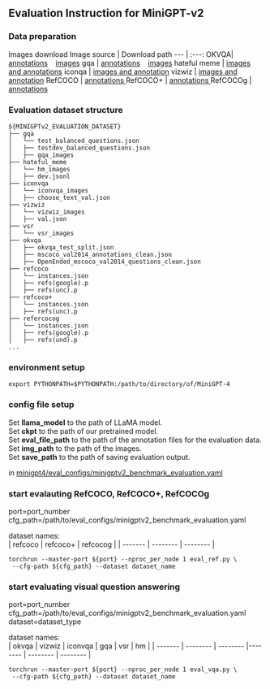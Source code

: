 ## Evaluation Instruction for MiniGPT-v2

### Data preparation
Images download
Image source | Download path
--- | :---:
OKVQA| <a href="https://drive.google.com/drive/folders/1jxIgAhtaLu_YqnZEl8Ym11f7LhX3nptN?usp=sharing">annotations</a> &nbsp;&nbsp;  <a href="http://images.cocodataset.org/zips/train2017.zip"> images</a>
gqa | <a href="https://drive.google.com/drive/folders/1-dF-cgFwstutS4qq2D9CFQTDS0UTmIft?usp=drive_link">annotations</a> &nbsp;&nbsp;  <a href="https://downloads.cs.stanford.edu/nlp/data/gqa/images.zip">images</a> 
hateful meme |  <a href="https://github.com/faizanahemad/facebook-hateful-memes">images and annotations</a> 
iconqa |  <a href="https://iconqa.github.io/#download">images and annotation</a>
vizwiz |  <a href="https://vizwiz.org/tasks-and-datasets/vqa/">images and annotation</a>
RefCOCO | <a href="https://bvisionweb1.cs.unc.edu/licheng/referit/data/refcoco.zip"> annotations </a>
RefCOCO+ | <a href="https://bvisionweb1.cs.unc.edu/licheng/referit/data/refcoco+.zip"> annotations </a>
RefCOCOg | <a href="https://bvisionweb1.cs.unc.edu/licheng/referit/data/refcocog.zip"> annotations </a>

### Evaluation dataset structure

```
${MINIGPTv2_EVALUATION_DATASET}
├── gqa
│   └── test_balanced_questions.json
│   ├── testdev_balanced_questions.json
│   ├── gqa_images
├── hateful_meme
│   └── hm_images
│   ├── dev.jsonl
├── iconvqa
│   └── iconvqa_images
│   ├── choose_text_val.json
├── vizwiz
│   └── vizwiz_images
│   ├── val.json
├── vsr
│   └── vsr_images
├── okvqa
│   ├── okvqa_test_split.json
│   ├── mscoco_val2014_annotations_clean.json
│   ├── OpenEnded_mscoco_val2014_questions_clean.json
├── refcoco
│   └── instances.json
│   ├── refs(google).p
│   ├── refs(unc).p
├── refcoco+
│   └── instances.json
│   ├── refs(unc).p
├── refercocog
│   └── instances.json
│   ├── refs(google).p
│   ├── refs(und).p
...
```


### environment setup

```
export PYTHONPATH=$PYTHONPATH:/path/to/directory/of/MiniGPT-4
```

### config file setup

Set **llama_model** to the path of LLaMA model.  
Set **ckpt** to the path of our pretrained model.  
Set **eval_file_path** to the path of the annotation files for the evaluation data.  
Set **img_path** to the path of the images.  
Set **save_path** to the path of saving evaluation output.    

in [minigpt4/eval_configs/minigptv2_benchmark_evaluation.yaml](../minigpt4/eval_configs/minigptv2_benchmark_evaluation.yaml) 




### start evalauting RefCOCO, RefCOCO+, RefCOCOg
port=port_number  
cfg_path=/path/to/eval_configs/minigptv2_benchmark_evaluation.yaml  

dataset names:  
| refcoco | refcoco+ | refcocog |
| ------- | -------- | -------- |

```
torchrun --master-port ${port} --nproc_per_node 1 eval_ref.py \
 --cfg-path ${cfg_path} --dataset dataset_name
```


### start evaluating visual question answering

port=port_number  
cfg_path=/path/to/eval_configs/minigptv2_benchmark_evaluation.yaml 
dataset=dataset_type 


dataset names:  
| okvqa | vizwiz | iconvqa | gqa | vsr | hm |
| ------- | -------- | -------- |-------- | -------- | -------- |


```
torchrun --master-port ${port} --nproc_per_node 1 eval_vqa.py \
 --cfg-path ${cfg_path} --dataset dataset_name
```




